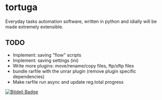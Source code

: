 tortuga
=======

Everyday tasks automation software, written in python and idially will be made extremely extensible.

TODO
----

* Implement: saving "flow" scripts
* Implement: saving settings (ini)
* Write more plugins: move/rename/copy files, ftp/sftp files
* bundle rarfile with the unrar plugin (remove plugin specific dependencies)
* Make rarfile run async and update reg.total progress


[![Bitdeli Badge](https://d2weczhvl823v0.cloudfront.net/asfaltboy/tortuga/trend.png)](https://bitdeli.com/free "Bitdeli Badge")

